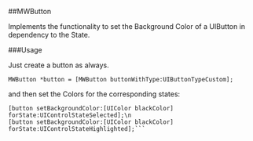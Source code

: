 ##MWButton

Implements the functionality to set the Background Color of a UIButton in dependency to the State.

###Usage

Just create a button as always.

```MWButton *button = [MWButton buttonWithType:UIButtonTypeCustom];```

and then set the Colors for the corresponding states:

```[button setBackgroundColor:[UIColor blackColor] forState:UIControlStateNormal];\n
[button setBackgroundColor:[UIColor blackColor] forState:UIControlStateSelected];\n
[button setBackgroundColor:[UIColor blackColor] forState:UIControlStateHighlighted];```
